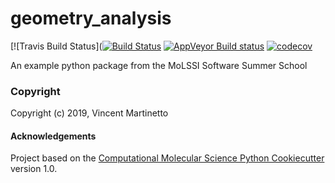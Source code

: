 geometry_analysis
==============================
[//]: # (Badge)
[![Travis Build Status]([![Build Status](https://travis-ci.org/vmartinetto/geometry_analysis.svg?branch=master)](https://travis-ci.org/vmartinetto/geometry_analysis)
[![AppVeyor Build status](https://ci.appveyor.com/api/projects/status/REPLACE_WITH_APPVEYOR_LINK/branch/master?svg=true)](https://ci.appveyor.com/project/REPLACE_WITH_OWNER_ACCOUNT/geometry_analysis/branch/master)
[![codecov](https://codecov.io/gh/REPLACE_WITH_OWNER_ACCOUNT/geometry_analysis/branch/master/graph/badge.svg)](https://codecov.io/gh/REPLACE_WITH_OWNER_ACCOUNT/geometry_analysis/branch/master)

An example python package from the MoLSSI Software Summer School

### Copyright

Copyright (c) 2019, Vincent Martinetto


#### Acknowledgements
 
Project based on the 
[Computational Molecular Science Python Cookiecutter](https://github.com/molssi/cookiecutter-cms) version 1.0.
